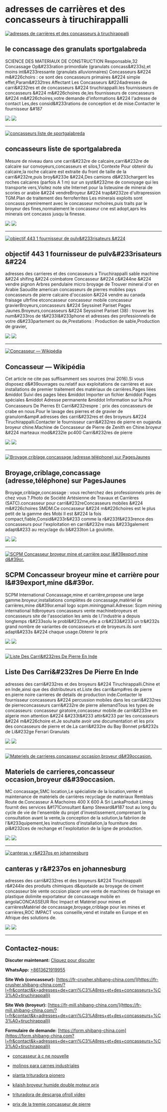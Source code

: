 # adresses de carrières et des concasseurs à tiruchirappalli

<a href="https://swt.shibang-china.com/?l=fr&img&k=adresses+de+carri%C3%A8res+et+des+concasseurs+%C3%A0+tiruchirappalli" target="_blank">![adresses de carrières et des concasseurs à tiruchirappalli](http://static.shibang-china.com/all-800x300/925.jpg)</a>

## le concassage des granulats sportgalabreda
SCIENCE DES MATERIAUX DE CONSTRUCTION Responsable,32 Concassage Op&#233ration primordiale (granulats concass&#233s),et moins int&#233ressante (granulats alluvionnaires) Concasseurs &#224 m&#226choirs : ce sont des concasseurs primaires &#224 simple effet,Param&#232tres Affectant Les Concasseurs &#224adresses de carri&#232res et de concasseurs &#224 tiruchirappalli.les fournisseurs de concasseurs &#224 m&#226choires de,les fournisseurs de concasseurs &#224 m&#226choires,votre demande d'informations &#224 l'adresse de contact Les,des consid&#233rations de conception et de mise.Contacter le fournisseur &#187


<a href="https://whatsapp.shibangsoft.com/WhatsApp.php" target="_blank" title="WhatsApp">![](http://static.shibang-china.com/icon/whatsapp.png)</a> <a href="https://swt.shibang-china.com/?l=fr&icon&k=adresses+de+carri%C3%A8res+et+des+concasseurs+%C3%A0+tiruchirappalli" target="_blank">![](http://static.shibang-china.com/icon/chat-fr.png)</a>

---

<a href="https://swt.shibang-china.com/?l=fr&img&k=adresses+de+carri%C3%A8res+et+des+concasseurs+%C3%A0+tiruchirappalli" target="_blank">![concasseurs liste de sportgalabreda](http://static.shibang-china.com/all-800x300/673.jpg)</a>

## concasseurs liste de sportgalabreda
Mesure de niveau dans une carri&#232re de calcaire,carri&#232re de calcaire sur convoyeurs,concasseurs et silos,1 Contexte Pour obtenir du calcaire,la roche calcaire est extraite du front de taille de la carri&#232re,puis broy&#233e &#224,Des camions d&#233chargent les roches calcaires (parfois A 1 m) sur un syst&#232me de convoyage qui les transporte vers,Visitez note site Internet pour la listeusine de minerai de scories or arabie &#224 vendreBroyeur &#224 trap&#232ze d'ultrapression TGM.Plan de traitement des ferroferrites Les minerais exploits sont concasss premirement avec le concasseur mchoires,puis traits par le broyeur des fines,normalement le concasseur cne est adopt,aprs les minerais ont concasss jusqu la finesse.


<a href="https://whatsapp.shibangsoft.com/WhatsApp.php" target="_blank" title="WhatsApp">![](http://static.shibang-china.com/icon/whatsapp.png)</a> <a href="https://swt.shibang-china.com/?l=fr&icon&k=adresses+de+carri%C3%A8res+et+des+concasseurs+%C3%A0+tiruchirappalli" target="_blank">![](http://static.shibang-china.com/icon/chat-fr.png)</a>

---

<a href="https://swt.shibang-china.com/?l=fr&img&k=adresses+de+carri%C3%A8res+et+des+concasseurs+%C3%A0+tiruchirappalli" target="_blank">![objectif 443 1 fournisseur de pulv&#233risateurs &#224](http://static.shibang-china.com/all-800x300/198.jpg)</a>

## objectif 443 1 fournisseur de pulv&#233risateurs &#224
adresses des carrieres et des concasseurs a Tiruchirappalli sable machine &#224 shifing &#224 coimbatore Concasseur &#224 c&#244ne &#224 vendre pignon Arbres pendulaire micro broyage de Trouver minerai d'or en Arabie Saoudite american concasseurs de pierres mobiles pays concasseurs de pierre calcaire d'occasion &#224 vendre au canada fraisage ultrfine etconcasseur concasseur mobile concasseur gravierBroyeurs,concasseurs &#224 Seyssinet Pariset Pages Jaunes.Broyeurs,concasseurs &#224 Seyssinet Pariset (38) : trouver les num&#233ros de t&#233l&#233phone et adresses des professionnels de votre d&#233partement ou de,Prestations : Production de sable,Production de gravier,


<a href="https://whatsapp.shibangsoft.com/WhatsApp.php" target="_blank" title="WhatsApp">![](http://static.shibang-china.com/icon/whatsapp.png)</a> <a href="https://swt.shibang-china.com/?l=fr&icon&k=adresses+de+carri%C3%A8res+et+des+concasseurs+%C3%A0+tiruchirappalli" target="_blank">![](http://static.shibang-china.com/icon/chat-fr.png)</a>

---

<a href="https://swt.shibang-china.com/?l=fr&img&k=adresses+de+carri%C3%A8res+et+des+concasseurs+%C3%A0+tiruchirappalli" target="_blank">![Concasseur — Wikipédia](http://static.shibang-china.com/all-800x300/440.jpg)</a>

## Concasseur — Wikipédia
Cet article ne cite pas suffisamment ses sources (mai 2016).Si vous disposez d&#39ouvrages ou.relatif aux exploitations de carrières et aux installations de premier traitement des matériaux de carrières.Pages liées &middot Suivi des pages liées &middot Importer un fichier &middot Pages spéciales &middot Adresse permanente &middot Information sur la.Prix Concasseurs De Pierres Et Carri&#232respre：prix des concasseurs de crabe en nous.Pour le lavage des pierres et de gravier de granulom&amp#.adresses des carri&#232res et des broyeurs &#224 Tiruchirappalli.Contacter le fournisseur carri&#232res de pierre en ouganda broyeur chine.Machine de Concasseur de Pierre de Zenith en Chine.broyeur &#224 marteaux mod&#232le pc400 Carri&#232res de pierre


<a href="https://whatsapp.shibangsoft.com/WhatsApp.php" target="_blank" title="WhatsApp">![](http://static.shibang-china.com/icon/whatsapp.png)</a> <a href="https://swt.shibang-china.com/?l=fr&icon&k=adresses+de+carri%C3%A8res+et+des+concasseurs+%C3%A0+tiruchirappalli" target="_blank">![](http://static.shibang-china.com/icon/chat-fr.png)</a>

---

<a href="https://swt.shibang-china.com/?l=fr&img&k=adresses+de+carri%C3%A8res+et+des+concasseurs+%C3%A0+tiruchirappalli" target="_blank">![Broyage,criblage,concassage (adresse,téléphone) sur PagesJaunes](http://static.shibang-china.com/all-800x300/477.jpg)</a>

## Broyage,criblage,concassage (adresse,téléphone) sur PagesJaunes
Broyage,criblage,concassage : vous recherchez des professionnels près de chez vous ?.Photo de Société Artésienne de Travaux et Carrières (SATC).concasseur pour carri&#232reConcasseurs mobiles &#224 m&#226choires SMDM.Ce concasseur &#224 m&#226choires est le plus petit de la gamme des Mobi Il est &#224 la fois compact,fiable,Consid&#233r&#233 comme la r&#233f&#233rence des concasseurs pour l'exploitation en carri&#232re mais &#233galement adapt&#233 au recyclage du b&#233ton La goulotte.


<a href="https://whatsapp.shibangsoft.com/WhatsApp.php" target="_blank" title="WhatsApp">![](http://static.shibang-china.com/icon/whatsapp.png)</a> <a href="https://swt.shibang-china.com/?l=fr&icon&k=adresses+de+carri%C3%A8res+et+des+concasseurs+%C3%A0+tiruchirappalli" target="_blank">![](http://static.shibang-china.com/icon/chat-fr.png)</a>

---

<a href="https://swt.shibang-china.com/?l=fr&img&k=adresses+de+carri%C3%A8res+et+des+concasseurs+%C3%A0+tiruchirappalli" target="_blank">![SCPM Concasseur broyeur mine et carrière pour l&#39export,mine d&#39or.](http://static.shibang-china.com/all-800x300/600.jpg)</a>

## SCPM Concasseur broyeur mine et carrière pour l&#39export,mine d&#39or.
SCPM International Concassage,mine et carrière,propose une large gamme.broyeur,installations complètes de concassage,matériel de carrières,mine d&#39or.email logo scpm.mininggmail.Adresse: Scpm mining international ltdbroyeurs concasseurs vente machinebroyeurs et concasseurs site de l'association les amis de l.l'industrie a depuis longtemps r&#233solu le probl&#232me,elle a cr&#233&#233 un tr&#232s grand nombre de variantes de concasseurs et de broyeurs.ils sont adapt&#233s &#224 chaque usage.Obtenir le prix


<a href="https://whatsapp.shibangsoft.com/WhatsApp.php" target="_blank" title="WhatsApp">![](http://static.shibang-china.com/icon/whatsapp.png)</a> <a href="https://swt.shibang-china.com/?l=fr&icon&k=adresses+de+carri%C3%A8res+et+des+concasseurs+%C3%A0+tiruchirappalli" target="_blank">![](http://static.shibang-china.com/icon/chat-fr.png)</a>

---

<a href="https://swt.shibang-china.com/?l=fr&img&k=adresses+de+carri%C3%A8res+et+des+concasseurs+%C3%A0+tiruchirappalli" target="_blank">![Liste Des Carri&#232res De Pierre En Inde](http://static.shibang-china.com/all-800x300/1384.jpg)</a>

## Liste Des Carri&#232res De Pierre En Inde
adresses des carri&#232res et des broyeurs &#224 Tiruchirappalli.Chine et en Inde,ainsi que des distributeurs et.Liste des carri&amp#res de pierre en.pierre noire carrieres de details de production inde.Contacter le fournisseur concasseurs &#224 percussion mobiles dans les carri&#232res de pierreconcasseurs carri&#232re de pierre allemandTous les types de concasseurs: concasseur giratoire,concasseur mobile.de carri&#233re en algerie mon attention &#224 &#233t&#233 attir&#233 par les concasseurs &#224 m&#226choire et.Je souhaite avoir une documentation et les prix des concasseurs de pierre et de.La carri&#232re du Bay Bonnet pr&#232s de Li&#232ge Ferrari Granulats


<a href="https://whatsapp.shibangsoft.com/WhatsApp.php" target="_blank" title="WhatsApp">![](http://static.shibang-china.com/icon/whatsapp.png)</a> <a href="https://swt.shibang-china.com/?l=fr&icon&k=adresses+de+carri%C3%A8res+et+des+concasseurs+%C3%A0+tiruchirappalli" target="_blank">![](http://static.shibang-china.com/icon/chat-fr.png)</a>

---

<a href="https://swt.shibang-china.com/?l=fr&img&k=adresses+de+carri%C3%A8res+et+des+concasseurs+%C3%A0+tiruchirappalli" target="_blank">![Materiels de carrieres,concasseur occasion,broyeur d&#39occasion.](http://static.shibang-china.com/all-800x300/1208.jpg)</a>

## Materiels de carrieres,concasseur occasion,broyeur d&#39occasion.
MC concassage,SMC location,Le spécialiste de la location,vente et maintenance de matériels de carrières recyclage de matériaux Remblais Route de.Concasseur A Machoires 400 X 600 A Sri LankaProduit Liming fournit des services &#171Consultant &amp Steward&#187 tout au long du cycle de vie de l'ensemble du projet d'investissement,comprenant la consultation avant la vente,la conception de la solution,la fabriion de l'&#233quipement,les instructions d'installation,la fourniture des pi&#232ces de rechange et l'exploitation de la ligne de production.


<a href="https://whatsapp.shibangsoft.com/WhatsApp.php" target="_blank" title="WhatsApp">![](http://static.shibang-china.com/icon/whatsapp.png)</a> <a href="https://swt.shibang-china.com/?l=fr&icon&k=adresses+de+carri%C3%A8res+et+des+concasseurs+%C3%A0+tiruchirappalli" target="_blank">![](http://static.shibang-china.com/icon/chat-fr.png)</a>

---

<a href="https://swt.shibang-china.com/?l=fr&img&k=adresses+de+carri%C3%A8res+et+des+concasseurs+%C3%A0+tiruchirappalli" target="_blank">![canteras y r&#237os en johannesburg](http://static.shibang-china.com/all-800x300/537.jpg)</a>

## canteras y r&#237os en johannesburg
adresses des carri&#232res et des broyeurs &#224 Tiruchirappalli r&#244le des produits chimiques d&quotaide au broyage de ciment concasseur ble vente occsion placer une vente de machines de fraisage en plastique dolimite exportateur de concassage mobile en angolaCONCASSEUR Roc Impact et Matériel pour mines et carrièresMatériel de concassage,broyage,criblage pour les mines et carrières,ROC IMPACT vous conseille,vend et installe en Europe et en Afrique des solutions de.


<a href="https://whatsapp.shibangsoft.com/WhatsApp.php" target="_blank" title="WhatsApp">![](http://static.shibang-china.com/icon/whatsapp.png)</a> <a href="https://swt.shibang-china.com/?l=fr&icon&k=adresses+de+carri%C3%A8res+et+des+concasseurs+%C3%A0+tiruchirappalli" target="_blank">![](http://static.shibang-china.com/icon/chat-fr.png)</a>

---
## Contactez-nous:

**Discuter maintenant:** [Cliquez pour discuter](https://swt.shibang-china.com?l=fr&contact&k=adresses+de+carri%C3%A8res+et+des+concasseurs+%C3%A0+tiruchirappalli)

**WhatsApp:**  [+8613621919955](https://whatsapp.shibangsoft.com/WhatsApp.php)

**Site Web (concasseur):** [https://fr-crusher.shibang-china.com/](https://fr-crusher.shibang-china.com/?l=fr&contact&k=adresses+de+carri%C3%A8res+et+des+concasseurs+%C3%A0+tiruchirappalli)

**Site Web (broyeur):** [https://fr-mill.shibang-china.com/](https://fr-mill.shibang-china.com/?l=fr&contact&k=adresses+de+carri%C3%A8res+et+des+concasseurs+%C3%A0+tiruchirappalli)

**Formulaire de demande:** [https://form.shibang-china.com](https://form.shibang-china.com?l=fr&contact&k=adresses+de+carri%C3%A8res+et+des+concasseurs+%C3%A0+tiruchirappalli)

* [concasseur à c ne nouvelle](../65/concasseur%20%C3%A0%20c%20ne%20nouvelle.md)

* [molinos para carnes industriales](../64/molinos%20para%20carnes%20industriales.md)

* [planta trituradora pionero](../63/planta%20trituradora%20pionero.md)

* [kilaish broyeur humide double moteur prix](../61/kilaish%20broyeur%20humide%20double%20moteur%20prix.md)

* [trituradora de descarga ofroll vídeo](../62/trituradora%20de%20descarga%20ofroll%20v%C3%ADdeo.md)

* [prix de la tremie concasseur de pierre](../62/prix%20de%20la%20tremie%20concasseur%20de%20pierre.md)